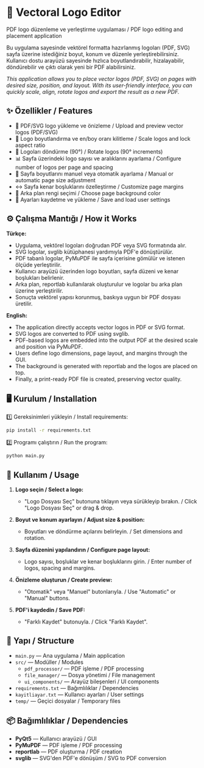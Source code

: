 # 🎨 Vectoral Logo Editor

PDF logo düzenleme ve yerleştirme uygulaması / PDF logo editing and placement application

Bu uygulama sayesinde vektörel formatta hazırlanmış logoları (PDF, SVG) sayfa üzerine istediğiniz boyut, konum ve düzenle yerleştirebilirsiniz. Kullanıcı dostu arayüzü sayesinde hızlıca boyutlandırabilir, hizalayabilir, döndürebilir ve çıktı olarak yeni bir PDF alabilirsiniz.

*This application allows you to place vector logos (PDF, SVG) on pages with desired size, position, and layout. With its user-friendly interface, you can quickly scale, align, rotate logos and export the result as a new PDF.*

## ✨ Özellikler / Features

- 📄 PDF/SVG logo yükleme ve önizleme / Upload and preview vector logos (PDF/SVG)
- 📐 Logo boyutlandırma ve en/boy oranı kilitleme / Scale logos and lock aspect ratio
- 🔄 Logoları döndürme (90°) / Rotate logos (90° increments)
- 📊 Sayfa üzerindeki logo sayısı ve aralıklarını ayarlama / Configure number of logos per page and spacing
- 📄 Sayfa boyutlarını manuel veya otomatik ayarlama / Manual or automatic page size adjustment
- ↔️ Sayfa kenar boşluklarını özelleştirme / Customize page margins
- 🎨 Arka plan rengi seçimi / Choose page background color
- 💾 Ayarları kaydetme ve yükleme / Save and load user settings

## ⚙️ Çalışma Mantığı / How it Works

**Türkçe:**
- Uygulama, vektörel logoları doğrudan PDF veya SVG formatında alır.
- SVG logolar, svglib kütüphanesi yardımıyla PDF'e dönüştürülür.
- PDF tabanlı logolar, PyMuPDF ile sayfa içerisine gömülür ve istenen ölçüde yerleştirilir.
- Kullanıcı arayüzü üzerinden logo boyutları, sayfa düzeni ve kenar boşlukları belirlenir.
- Arka plan, reportlab kullanılarak oluşturulur ve logolar bu arka plan üzerine yerleştirilir.
- Sonuçta vektörel yapısı korunmuş, baskıya uygun bir PDF dosyası üretilir.

**English:**
- The application directly accepts vector logos in PDF or SVG format.
- SVG logos are converted to PDF using svglib.
- PDF-based logos are embedded into the output PDF at the desired scale and position via PyMuPDF.
- Users define logo dimensions, page layout, and margins through the GUI.
- The background is generated with reportlab and the logos are placed on top.
- Finally, a print-ready PDF file is created, preserving vector quality.

## 🖥️ Kurulum / Installation

1️⃣ Gereksinimleri yükleyin / Install requirements:
```bash
pip install -r requirements.txt
```

2️⃣ Programı çalıştırın / Run the program:
```bash
python main.py
```

## 🚀 Kullanım / Usage

1. **Logo seçin / Select a logo:**
   - "Logo Dosyası Seç" butonuna tıklayın veya sürükleyip bırakın. / Click "Logo Dosyası Seç" or drag & drop.

2. **Boyut ve konum ayarlayın / Adjust size & position:**
   - Boyutları ve döndürme açılarını belirleyin. / Set dimensions and rotation.

3. **Sayfa düzenini yapılandırın / Configure page layout:**
   - Logo sayısı, boşluklar ve kenar boşluklarını girin. / Enter number of logos, spacing and margins.

4. **Önizleme oluşturun / Create preview:**
   - "Otomatik" veya "Manuel" butonlarıyla. / Use "Automatic" or "Manual" buttons.

5. **PDF'i kaydedin / Save PDF:**
   - "Farklı Kaydet" butonuyla. / Click "Farklı Kaydet".

## 📂 Yapı / Structure

- `main.py` — Ana uygulama / Main application
- `src/` — Modüller / Modules
  - `pdf_processor/` — PDF işleme / PDF processing
  - `file_manager/` — Dosya yönetimi / File management
  - `ui_components/` — Arayüz bileşenleri / UI components
- `requirements.txt` — Bağımlılıklar / Dependencies
- `kayitliayar.txt` — Kullanıcı ayarları / User settings
- `temp/` — Geçici dosyalar / Temporary files

## 📦 Bağımlılıklar / Dependencies

- **PyQt5** — Kullanıcı arayüzü / GUI
- **PyMuPDF** — PDF işleme / PDF processing
- **reportlab** — PDF oluşturma / PDF creation
- **svglib** — SVG'den PDF'e dönüşüm / SVG to PDF conversion
